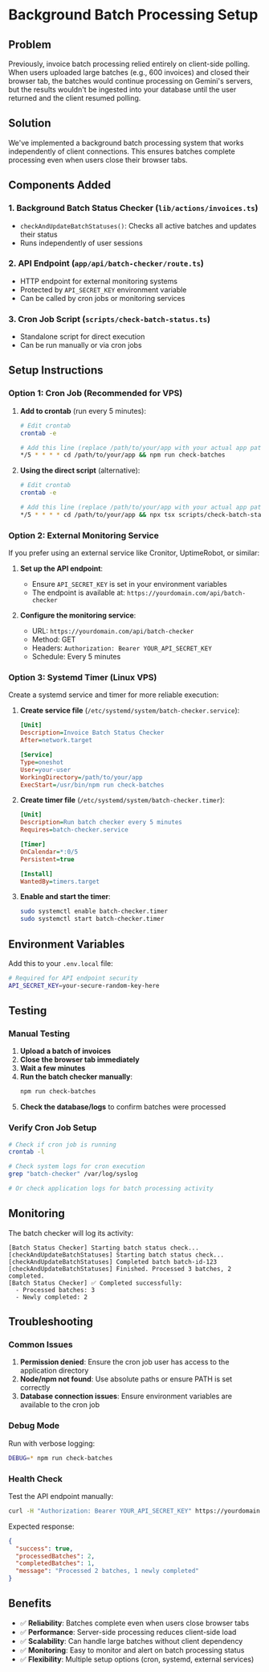 # Background Batch Processing Setup

## Problem

Previously, invoice batch processing relied entirely on client-side polling. When users uploaded large batches (e.g., 600 invoices) and closed their browser tab, the batches would continue processing on Gemini's servers, but the results wouldn't be ingested into your database until the user returned and the client resumed polling.

## Solution

We've implemented a background batch processing system that works independently of client connections. This ensures batches complete processing even when users close their browser tabs.

## Components Added

### 1. Background Batch Status Checker (`lib/actions/invoices.ts`)
- `checkAndUpdateBatchStatuses()`: Checks all active batches and updates their status
- Runs independently of user sessions

### 2. API Endpoint (`app/api/batch-checker/route.ts`)
- HTTP endpoint for external monitoring systems
- Protected by `API_SECRET_KEY` environment variable
- Can be called by cron jobs or monitoring services

### 3. Cron Job Script (`scripts/check-batch-status.ts`)
- Standalone script for direct execution
- Can be run manually or via cron jobs

## Setup Instructions

### Option 1: Cron Job (Recommended for VPS)

1. **Add to crontab** (run every 5 minutes):
   ```bash
   # Edit crontab
   crontab -e

   # Add this line (replace /path/to/your/app with your actual app path)
   */5 * * * * cd /path/to/your/app && npm run check-batches
   ```

2. **Using the direct script** (alternative):
   ```bash
   # Edit crontab
   crontab -e

   # Add this line (replace /path/to/your/app with your actual app path)
   */5 * * * * cd /path/to/your/app && npx tsx scripts/check-batch-status.ts
   ```

### Option 2: External Monitoring Service

If you prefer using an external service like Cronitor, UptimeRobot, or similar:

1. **Set up the API endpoint**:
   - Ensure `API_SECRET_KEY` is set in your environment variables
   - The endpoint is available at: `https://yourdomain.com/api/batch-checker`

2. **Configure the monitoring service**:
   - URL: `https://yourdomain.com/api/batch-checker`
   - Method: GET
   - Headers: `Authorization: Bearer YOUR_API_SECRET_KEY`
   - Schedule: Every 5 minutes

### Option 3: Systemd Timer (Linux VPS)

Create a systemd service and timer for more reliable execution:

1. **Create service file** (`/etc/systemd/system/batch-checker.service`):
   ```ini
   [Unit]
   Description=Invoice Batch Status Checker
   After=network.target

   [Service]
   Type=oneshot
   User=your-user
   WorkingDirectory=/path/to/your/app
   ExecStart=/usr/bin/npm run check-batches
   ```

2. **Create timer file** (`/etc/systemd/system/batch-checker.timer`):
   ```ini
   [Unit]
   Description=Run batch checker every 5 minutes
   Requires=batch-checker.service

   [Timer]
   OnCalendar=*:0/5
   Persistent=true

   [Install]
   WantedBy=timers.target
   ```

3. **Enable and start the timer**:
   ```bash
   sudo systemctl enable batch-checker.timer
   sudo systemctl start batch-checker.timer
   ```

## Environment Variables

Add this to your `.env.local` file:

```bash
# Required for API endpoint security
API_SECRET_KEY=your-secure-random-key-here
```

## Testing

### Manual Testing

1. **Upload a batch of invoices**
2. **Close the browser tab immediately**
3. **Wait a few minutes**
4. **Run the batch checker manually**:
   ```bash
   npm run check-batches
   ```
5. **Check the database/logs** to confirm batches were processed

### Verify Cron Job Setup

```bash
# Check if cron job is running
crontab -l

# Check system logs for cron execution
grep "batch-checker" /var/log/syslog

# Or check application logs for batch processing activity
```

## Monitoring

The batch checker will log its activity:

```
[Batch Status Checker] Starting batch status check...
[checkAndUpdateBatchStatuses] Starting batch status check...
[checkAndUpdateBatchStatuses] Completed batch batch-id-123
[checkAndUpdateBatchStatuses] Finished. Processed 3 batches, 2 completed.
[Batch Status Checker] ✅ Completed successfully:
  - Processed batches: 3
  - Newly completed: 2
```

## Troubleshooting

### Common Issues

1. **Permission denied**: Ensure the cron job user has access to the application directory
2. **Node/npm not found**: Use absolute paths or ensure PATH is set correctly
3. **Database connection issues**: Ensure environment variables are available to the cron job

### Debug Mode

Run with verbose logging:
```bash
DEBUG=* npm run check-batches
```

### Health Check

Test the API endpoint manually:
```bash
curl -H "Authorization: Bearer YOUR_API_SECRET_KEY" https://yourdomain.com/api/batch-checker
```

Expected response:
```json
{
  "success": true,
  "processedBatches": 2,
  "completedBatches": 1,
  "message": "Processed 2 batches, 1 newly completed"
}
```

## Benefits

- ✅ **Reliability**: Batches complete even when users close browser tabs
- ✅ **Performance**: Server-side processing reduces client-side load
- ✅ **Scalability**: Can handle large batches without client dependency
- ✅ **Monitoring**: Easy to monitor and alert on batch processing status
- ✅ **Flexibility**: Multiple setup options (cron, systemd, external services)
